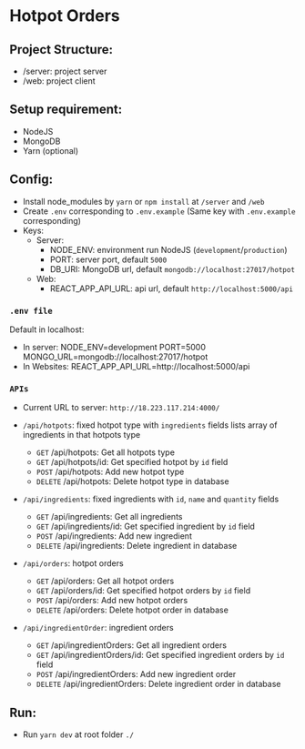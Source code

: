 # Hotpot Orders

## Project Structure: 
- /server: project server
- /web: project client

## Setup requirement: 
- NodeJS
- MongoDB
- Yarn (optional)

## Config: 
- Install node_modules by `yarn` or `npm install` at  `/server` and `/web`
- Create `.env` corresponding to `.env.example` 
(Same key with `.env.example` corresponding)
- Keys: 
    - Server: 
        - NODE_ENV: environment run NodeJS (`development`/`production`)
        - PORT: server port, default `5000`
        - DB_URI: MongoDB url, default `mongodb://localhost:27017/hotpot`  
    - Web:  
        - REACT_APP_API_URL: api url, default `http://localhost:5000/api`

### `.env file`
Default in localhost:
- In server:
NODE_ENV=development
PORT=5000
MONGO_URL=mongodb://localhost:27017/hotpot
- In Websites:
REACT_APP_API_URL=http://localhost:5000/api

### `APIs`
- Current URL to server: `http://18.223.117.214:4000/`

- `/api/hotpots`: fixed hotpot type with `ingredients` fields lists array of ingredients in that hotpots type 
    - `GET` /api/hotpots: Get all hotpots type
    - `GET` /api/hotpots/id: Get specified hotpot by `id` field
    - `POST` /api/hotpots: Add new hotpot type
    - `DELETE` /api/hotpots: Delete hotpot type in database
    
- `/api/ingredients`: fixed ingredients with `id`, `name` and `quantity` fields
    - `GET` /api/ingredients: Get all ingredients
    - `GET` /api/ingredients/id: Get specified ingredient by `id` field
    - `POST` /api/ingredients: Add new ingredient 
    - `DELETE` /api/ingredients: Delete ingredient in database

- `/api/orders`: hotpot orders 
    - `GET` /api/orders: Get all hotpot orders
    - `GET` /api/orders/id: Get specified hotpot orders by `id` field
    - `POST` /api/orders: Add new hotpot orders 
    - `DELETE` /api/orders: Delete hotpot order in database

- `/api/ingredientOrder`: ingredient orders
    - `GET` /api/ingredientOrders: Get all ingredient orders
    - `GET` /api/ingredientOrders/id: Get specified ingredient orders by `id` field
    - `POST` /api/ingredientOrders: Add new ingredient order
    - `DELETE` /api/ingredientOrders: Delete ingredient order in database

## Run:
- Run `yarn dev` at root folder `./`
